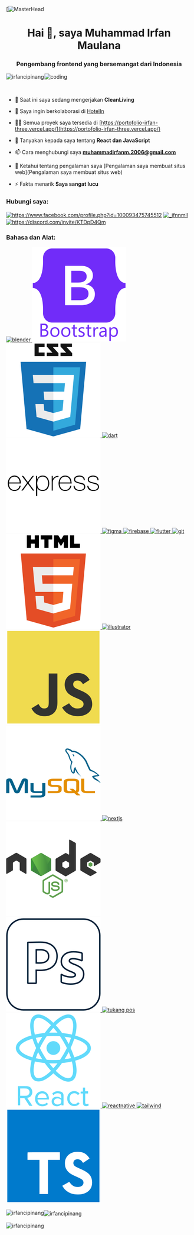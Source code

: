[![MasterHead](https://github.com/Dharungandhy28/Dharungandhy28)
<h1 align="center">Hai 👋, saya Muhammad Irfan Maulana</h1>
<h3 align="center">Pengembang frontend yang bersemangat dari Indonesia</h3>
<img align="right" alt="coding" width="400" src="https://gist.github.com/vininjr/d29bb07bdadb41e4b0923bc8fa748b1a">


<p align="left"> <img src="https://komarev.com/ghpvc/?username=irfancipinang&label=Profile%20views&color=0e75b6&style=flat" alt="irfancipinang" /> </p>

<p align="left"> <a href="https://twitter.com/" target="blank"><img src="https://img.shields.io/twitter/follow/?logo=twitter&style=for-the-badge" alt="" /></a> </p>

- 🔭 Saat ini saya sedang mengerjakan **CleanLiving**

- 👯 Saya ingin berkolaborasi di [HotelIn](https://ramarfx.github.io/HotelIn/)

- 👨‍💻 Semua proyek saya tersedia di [https://portofolio-irfan-three.vercel.app/](https://portofolio-irfan-three.vercel.app/)

- 💬 Tanyakan kepada saya tentang **React dan JavaScript**

- 📫 Cara menghubungi saya **muhammadirfanm.2006@gmail.com**

- 📄 Ketahui tentang pengalaman saya [Pengalaman saya membuat situs web](Pengalaman saya membuat situs web)

- ⚡ Fakta menarik **Saya sangat lucu**

<h3 align="left">Hubungi saya:</h3>
<p align="left">
<a href="https://fb.com/https://www.facebook.com/profile.php?id=100093475745512" target="blank"><img align="center" src="https://raw.githubusercontent.com/rahuldkjain/github-profile-readme-generator/master/src/images/icons/Social/facebook.svg" alt="https://www.facebook.com/profile.php?id=100093475745512" tinggi="30" lebar="40" /></a>
<a href="https://instagram.com/_ifnnmll" target="blank"><img align="center" src="https://raw.githubusercontent.com/rahuldkjain/github-profile-readme-generator/master/src/images/icons/Social/instagram.svg" alt="_ifnnmll" tinggi="30" lebar="40" /></a>
<a href="https://discord.gg/https://discord.com/invite/KTDpD4Qm" target="blank"><img align="center" src="https://raw.githubusercontent.com/rahuldkjain/github-profile-readme-generator/master/src/images/icons/Social/discord.svg" alt="https://discord.com/invite/KTDpD4Qm" height="30" width="40" /></a>
</p>

<h3 align="left">Bahasa dan Alat:</h3>
<p align="left"> <a href="https://www.blender.org/" target="_blank" rel="noreferrer"> <img src="https://download.blender.org/branding/komunitas/blender_community_badge_white.svg" alt="blender" lebar="40" tinggi="40"/> </a> <a href="https://getbootstrap.com" target="_blank" rel="noreferrer"> <img src="https://raw.githubusercontent.com/devicons/devicon/master/icons/bootstrap/bootstrap-plain-wordmark.svg" alt="bootstrap" lebar="40" tinggi="40"/> </a> <a href="https://www.w3schools.com/css/" target="_blank" rel="noreferrer"> <img src="https://raw.githubusercontent.com/devicons/devicon/master/icons/css3/css3-original-wordmark.svg" alt="css3" lebar="40" tinggi="40"/> </a> <a href="https://dart.dev" target="_blank" rel="noreferrer"> <img src="https://www.vectorlogo.zone/logos/dartlang/dartlang-icon.svg" alt="dart" lebar="40" tinggi="40"/> </a> <a href="https://expressjs.com" target="_blank" rel="noreferrer"> <img src="https://raw.githubusercontent.com/devicons/devicon/master/icons/express/express-original-wordmark.svg" alt="express" lebar="40" tinggi="40"/> </a> <a href="https://www.figma.com/" target="_blank" rel="noreferrer"> <img src="https://www.vectorlogo.zone/logos/figma/ikon-figma.svg" alt="figma" lebar="40" tinggi="40"/> </a> <a href="https://firebase.google.com/" target="_blank" rel="noreferrer"> <img src="https://www.vectorlogo.zone/logos/firebase/ikon-firebase.svg" alt="firebase" lebar="40" tinggi="40"/> </a> <a href="https://flutter.dev" target="_blank" rel="noreferrer"> <img src="https://www.vectorlogo.zone/logos/flutterio/ikon-flutterio.svg" alt="flutter" lebar="40" tinggi="40"/> </a> <a href="https://git-scm.com/" target="_blank" rel="noreferrer"> <img src="https://www.vectorlogo.zone/logos/git-scm/git-scm-icon.svg" alt="git" lebar="40" tinggi="40"/> </a> <a href="https://www.w3.org/html/" target="_blank" rel="noreferrer"> <img src="https://raw.githubusercontent.com/devicons/devicon/master/icons/html5/html5-original-wordmark.svg" alt="html5" lebar="40" tinggi="40"/> </a> <a href="https://www.adobe.com/in/products/illustrator.html" target="_blank" rel="noreferrer"> <img src="https://www.vectorlogo.zone/logos/adobe_illustrator/adobe_illustrator-icon.svg" alt="illustrator" lebar="40" tinggi="40"/> </a> <a href="https://developer.mozilla.org/en-US/docs/Web/JavaScript" target="_blank" rel="noreferrer"> <img src="https://raw.githubusercontent.com/devicons/devicon/master/icons/javascript/javascript-original.svg" alt="javascript" lebar="40" tinggi="40"/> </a> <a href="https://www.mysql.com/" target="_blank" rel="noreferrer"> <img src="https://raw.githubusercontent.com/devicons/devicon/master/icons/mysql/mysql-original-wordmark.svg" alt="mysql" lebar="40" tinggi="40"/> </a> <a href="https://nextjs.org/" target="_blank" rel="noreferrer"> <img src="https://cdn.worldvectorlogo.com/logos/nextjs-2.svg" alt="nextjs" lebar="40" tinggi="40"/> </a> <a href="https://nodejs.org" target="_blank" rel="noreferrer"> <img src="https://raw.githubusercontent.com/devicons/devicon/master/icons/nodejs/nodejs-original-wordmark.svg" alt="nodejs" lebar="40" tinggi="40"/> </a> <a href="https://www.photoshop.com/en" target="_blank" rel="noreferrer"> <img src="https://raw.githubusercontent.com/devicons/devicon/master/icons/photoshop/photoshop-line.svg" alt="photoshop" lebar="40" tinggi="40"/> </a> <a href="https://postman.com" target="_blank" rel="noreferrer"> <img src="https://www.vectorlogo.zone/logos/getpostman/getpostman-icon.svg" alt="tukang pos" lebar="40" tinggi="40"/> </a> <a href="https://reactjs.org/" target="_blank" rel="noreferrer"> <img src="https://raw.githubusercontent.com/devicons/devicon/master/icons/react/react-original-wordmark.svg" alt="bereaksi" lebar="40" tinggi="40"/> </a> <a href="https://reactnative.dev/" target="_blank" rel="noreferrer"> <img src="https://reactnative.dev/img/header_logo.svg" alt="reactnative" lebar="40" tinggi="40"/> </a> <a href="https://tailwindcss.com/" target="_blank" rel="noreferrer"> <img src="https://www.vectorlogo.zone/logos/tailwindcss/tailwindcss-icon.svg" alt="tailwind" lebar="40" tinggi="40"/> </a> <a href="https://www.typescriptlang.org/" target="_blank" rel="noreferrer"> <img src="https://raw.githubusercontent.com/devicons/devicon/master/icons/typescript/typescript-original.svg" alt="typescript" lebar="40" tinggi="40"/> </a> </p>

<p><img align="left" src="https://github-readme-stats.vercel.app/api/top-langs?username=irfancipinang&show_icons=true&locale=en&layout=compact" alt="irfancipinang" /></p>

<p> <img align="center" src="https://github-readme-stats.vercel.app/api?username=irfancipinang&show_icons=true&locale=en" alt="irfancipinang" /></p>

<p><img align="center" src="https://github-readme-streak-stats.herokuapp.com/?user=irfancipinang&" alt="irfancipinang" /></p>
